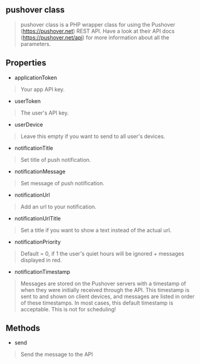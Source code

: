 ## pushover class
> pushover class is a PHP wrapper class for using the Pushover (https://pushover.net) REST API. Have a look at their API docs (https://pushover.net/api) for more information about all the parameters.

## Properties

* applicationToken
> Your app API key.

* userToken
> The user's API key.

* userDevice
> Leave this empty if you want to send to all user's devices.

* notificationTitle
> Set title of push notification.

* notificationMessage
> Set message of push notification.

* notificationUrl
> Add an url to your notification.

* notificationUrlTitle
> Set a title if you want to show a text instead of the actual url.

* notificationPriority
> Default = 0, if 1 the user's quiet hours will be ignored + messages displayed in red.

* notificationTimestamp
> Messages are stored on the Pushover servers with a timestamp of when they were initially received through the API. This timestamp is sent to and shown on client devices, and messages are listed in order of these timestamps. In most cases, this default timestamp is acceptable. This is not for scheduling!

## Methods

* send
> Send the message to the API